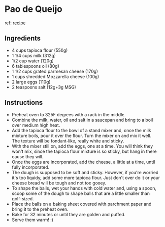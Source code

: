 # Pao de Queijo
ref: [recipe](https://www.oliviascuisine.com/authentic-brazilian-cheese-bread/)

## Ingredients

* 4 cups tapioca flour (550g)
* 1 1/4 cups milk (312g)
* 1/2 cup water (120g)
* 6 tablespoons oil (80g)
* 1 1/2 cups grated parmesan cheese (170g)
* 1 cups shredded Mozzarella cheese (100g)
* 2 large eggs (110g)
* 2 teaspoons salt (12g+3g MSG)

## Instructions

* Preheat oven to 325F degrees with a rack in the middle.
* Combine the milk, water, oil and salt in a saucepan and bring to a boil over medium high heat.
* Add the tapioca flour to the bowl of a stand mixer and, once the milk mixture boils, pour it over the flour. Turn the mixer on and mix it well. The texture will be fondant-like, really white and sticky.
* With the mixer still on, add the eggs, one at a time. You will think they won't mix, since the tapioca flour mixture is so sticky, but hang in there cause they will.
* Once the eggs are incorporated, add the cheese, a little at a time, until fully incorporated.
* The dough is supposed to be soft and sticky. However, if you're worried it's too liquidy, add some more tapioca flour. Just don't over do it or your cheese bread will be tough and not too gooey.
* To shape the balls, wet your hands with cold water and, using a spoon, scoop some of the dough to shape balls that are a little smaller than golf-sized.
* Place the balls on a baking sheet covered with parchment paper and bring it to the preheat oven.
* Bake for 32 minutes or until they are golden and puffed.
* Serve them warm! :)

